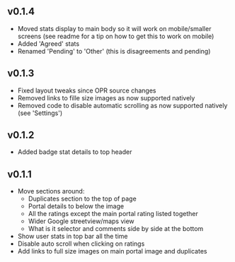 ## v0.1.4
* Moved stats display to main body so it will work on mobile/smaller screens (see readme for a tip on how to get this to work on mobile)
* Added 'Agreed' stats
* Renamed 'Pending' to 'Other' (this is disagreements and pending)

## v0.1.3
* Fixed layout tweaks since OPR source changes
* Removed links to fille size images as now supported natively
* Removed code to disable automatic scrolling as now supported natively (see 'Settings')

## v0.1.2
* Added badge stat details to top header

## v0.1.1
* Move sections around:
  * Duplicates section to the top of page
  * Portal details to below the image
  * All the ratings except the main portal rating listed together
  * Wider Google streetview/maps view
  * What is it selector and comments side by side at the bottom
* Show user stats in top bar all the time
* Disable auto scroll when clicking on ratings
* Add links to full size images on main portal image and duplicates